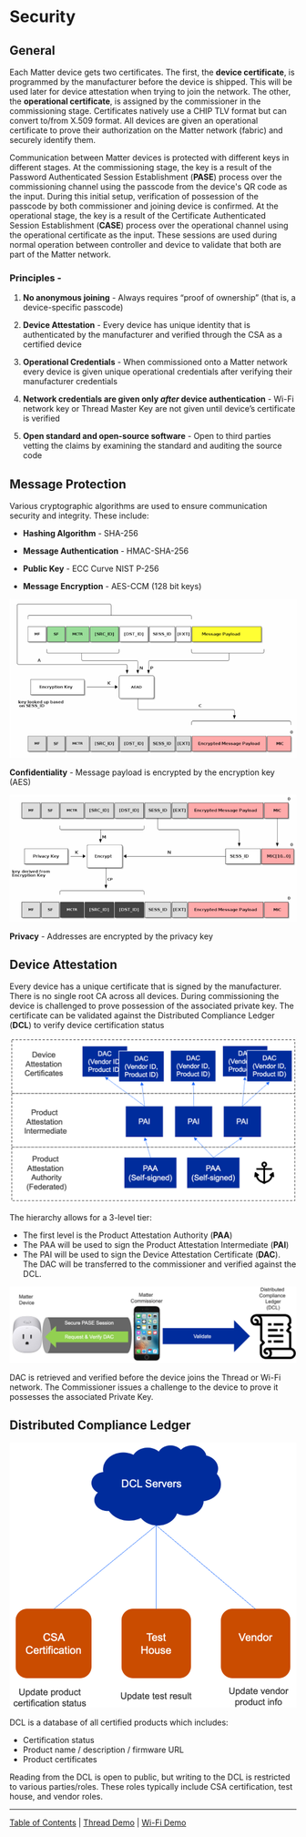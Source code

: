 # Security

## General

Each Matter device gets two certificates. The first, the **device certificate**, is programmed by the manufacturer before the device is shipped. This will be used later for device attestation when trying to join the network. The other, the **operational certificate**, is assigned by the commissioner in the commissioning stage. Certificates natively use a CHIP TLV format but can convert to/from X.509 format. All devices are given an operational certificate to prove their authorization on the Matter network (fabric) and securely identify them.

Communication between Matter devices is protected with different keys in different stages. At the commissioning stage, the key is a result of the Password Authenticated Session Establishment (**PASE**) process over the commissioning channel using the passcode from the device's QR code as the input. During this initial setup, verification of possession of the passcode by both commissioner and joining device is confirmed. At the operational stage, the key is a result of the Certificate Authenticated Session Establishment (**CASE**) process over the operational channel using the operational certificate as the input. These sessions are used during normal operation between controller and device to validate that both are part of the Matter network.

### Principles - 

1. **No anonymous joining** - Always requires “proof of ownership” (that is, a device-specific passcode)

2. **Device Attestation** - Every device has unique identity that is authenticated by the manufacturer and verified through the CSA as a certified device

3. **Operational Credentials** - When commissioned onto a Matter network every device is given unique operational credentials after verifying their manufacturer credentials

4. **Network credentials are given only *after* device authentication** - Wi-Fi network key or Thread Master Key are not given until device’s certificate is verified

5. **Open standard and open-source software** - Open to third parties vetting the claims by examining the standard and auditing the source code

## Message Protection

Various cryptographic algorithms are used to ensure communication security and integrity. These include: 

- **Hashing Algorithm** - SHA\-256

- **Message Authentication** - HMAC-SHA\-256

- **Public Key** - ECC Curve NIST P\-256

- **Message Encryption** - AES\-CCM (128 bit keys)

![Payload Encryption](./images/PayloadEncryption.png)

**Confidentiality** - Message payload is encrypted by the encryption key (AES)

![Address Encryption](./images/AddressEncryption.png)

**Privacy** - Addresses are encrypted by the privacy key 

## Device Attestation

Every device has a unique certificate that is signed by the manufacturer. There is no single root CA across all devices. During commissioning the device is challenged to prove possession of the associated private key. The certificate can be validated against the Distributed Compliance Ledger (**DCL**) to verify device certification status

![Certificate Authentication](./images/CertificateAuthentication.png)

The hierarchy allows for a 3-level tier:

- The first level is the Product Attestation Authority (**PAA**)
- The PAA will be used to sign the Product Attestation Intermediate (**PAI**)
- The PAI will be used to sign the Device Attestation Certificate (**DAC**). The DAC will be transferred to the commissioner and verified against the DCL.

![Attestation Overview](./images/AttestationOverview.png)

DAC is retrieved and verified before the device joins the Thread or Wi-Fi network. The Commissioner issues a challenge to the device to prove it possesses the associated Private Key.

## Distributed Compliance Ledger

![DCL Overview](./images/DCL_Overview.png)

DCL is a database of all certified products which includes:

- Certification status
- Product name / description / firmware URL
- Product certificates

Reading from the DCL is open to public, but writing to the DCL is restricted to various parties/roles. These roles typically include CSA certification, test house, and vendor roles.

----
[Table of Contents](../README.md) | [Thread Demo](../thread/DEMO_OVERVIEW.md) | [Wi-Fi Demo](../wifi/DEMO_OVERVIEW.md)